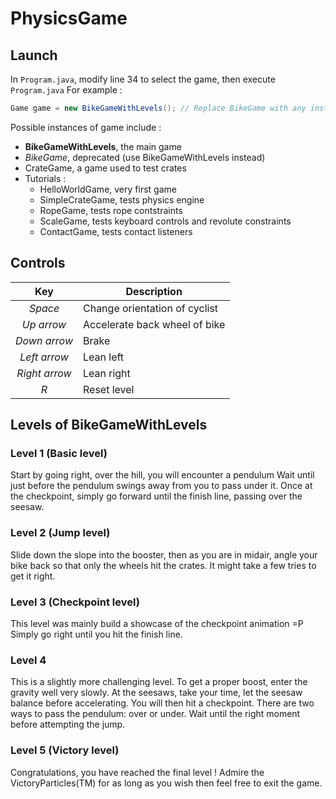 # PhysicsGame

## Launch
In `Program.java`, modify line 34 to select the game, then execute `Program.java`
For example : 
```java
Game game = new BikeGameWithLevels(); // Replace BikeGame with any instance of Game
```

Possible instances of game include :
- **BikeGameWithLevels**, the main game
- *BikeGame*, deprecated (use BikeGameWithLevels instead)
- CrateGame, a game used to test crates
- Tutorials :
    - HelloWorldGame, very first game
    - SimpleCrateGame, tests physics engine
    - RopeGame, tests rope contstraints
    - ScaleGame, tests keyboard controls and revolute constraints	
    - ContactGame, tests contact listeners


## Controls
| Key           | Description                    |
| :-----------: | ------------------------------ |
| *Space*       | Change orientation of cyclist  |
| *Up arrow*    | Accelerate back wheel of bike  |
| *Down arrow*  | Brake                          |
| *Left arrow*  | Lean left 		             |
| *Right arrow* | Lean right 		             |
| *R*           | Reset level                    |

## Levels of BikeGameWithLevels

### Level 1 (Basic level)

Start by going right, over the hill, you will encounter a pendulum
Wait until just before the pendulum swings away from you to pass under it.
Once at the checkpoint, simply go forward until the finish line, passing over the seesaw.

### Level 2 (Jump level)

Slide down the slope into the booster, then as you are in midair,
angle your bike back so that only the wheels hit the crates.
It might take a few tries to get it right.

### Level 3 (Checkpoint level)

This level was mainly build a showcase of the checkpoint animation =P
Simply go right until you hit the finish line.

### Level 4

This is a slightly more challenging level. To get a proper boost, enter the gravity well very slowly.
At the seesaws, take your time, let the seesaw balance before accelerating. You will then hit a checkpoint.
There are two ways to pass the pendulum: over or under. Wait until the right moment before attempting the jump.


### Level 5 (Victory level)

Congratulations, you have reached the final level !
Admire the VictoryParticles(TM) for as long as you wish then 
feel free to exit the game.